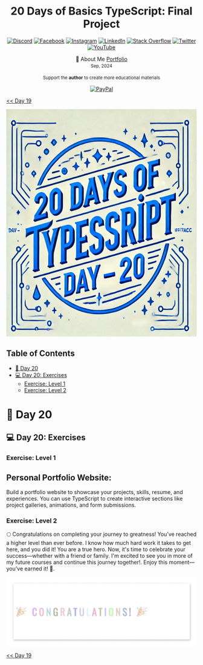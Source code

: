 <div align="center"> 
  <h1>20 Days of Basics TypeScript: Final Project</h1>
</div>

<div align="center"> 

<!-- Social links -->
[![Discord](https://img.shields.io/badge/Discord-%237289DA.svg?logo=discord&logoColor=white)](htttps://discord.gg/Samson#0273) [![Facebook](https://img.shields.io/badge/Facebook-%231877F2.svg?logo=Facebook&logoColor=white)](https://www.facebook.com/chiemezie.nebeolisa/) [![Instagram](https://img.shields.io/badge/Instagram-%23E4405F.svg?logo=Instagram&logoColor=white)](https://www.instagram.com/samson_nebeolisa/) [![LinkedIn](https://img.shields.io/badge/LinkedIn-%230077B5.svg?logo=linkedin&logoColor=white)](https://www.linkedin.com/in/chiemezie-samson-nebeolisa-32897310b/) [![Stack Overflow](https://img.shields.io/badge/-Stackoverflow-FE7A16?logo=stack-overflow&logoColor=white)](https://stackoverflow.com/users/20653301/nebeolisa-chiemezie-samson) [![Twitter](https://img.shields.io/badge/Twitter-%231DA1F2.svg?logo=Twitter&logoColor=white)](https://twitter.com/SamsonChiemezie) [![YouTube](https://img.shields.io/badge/YouTube-%23FF0000.svg?logo=YouTube&logoColor=white)](https://myaccount.google.com/u/0/?utm_source=YouTubeWeb&tab=rk&utm_medium=act&tab=rk&hl=en) 

<!-- Portfolio -->
 📰 About Me [Portfolio](https://www.nebe-samson.com/)
 <br/>
  <small>Sep, 2024</small>

  <p>
    <small>Support the <strong>author</strong> to create more educational materials</small>
     <br/>
     
  [![PayPal](https://img.shields.io/badge/PayPal-00457C?logo=paypal&logoColor=white)](https://paypal.me/ChiemezieSamson?country.x=KR&locale.x=en_US)
  </p>
</div>

[<< Day 19](../Day19_Dom_Practice/Day19.md) 

<div align="center"> 
  <a class="header-image" target="_blank" href="../Asset/images/Days/Day_20.webp">
    <img alt="Typescript image" src="../Asset/images/Days/Day_20.webp" width="100%" height="600px">
  </a>
</div>

## Table of Contents

- [📔 Day 20](#-day-20)
- [💻 Day 20: Exercises](#-day-20-exercises)
  - [Exercise: Level 1](#exercise-level-1)
  - [Exercise: Level 2](#exercise-level-2)



# 📔 Day 20

## 💻 Day 20: Exercises

### Exercise: Level 1

## Personal Portfolio Website:

 Build a portfolio website to showcase your projects, skills, resume, and experiences. You can use TypeScript to create interactive sections like project galleries, animations, and form submissions.

### Exercise: Level 2

🌕 Congratulations on completing your journey to greatness! You’ve reached a higher level than ever before. I know how much hard work it takes to get here, and you did it! You are a true hero. Now, it's time to celebrate your success—whether with a friend or family. I'm excited to see you in more of my future courses and continue this journey together!. Enjoy this moment—you’ve earned it! 🎉.

![Congratulations](../Asset/images/congratulations.gif)

[<< Day 19](../Day19_Dom_Practice/Day19.md) 